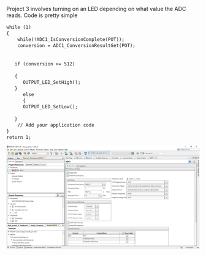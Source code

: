 Project 3 involves turning on an LED depending on what value the ADC reads. Code is pretty simple

    while (1)
    {       
        while(!ADC1_IsConversionComplete(POT));
        conversion = ADC1_ConversionResultGet(POT);        

        
       if (conversion >= 512)
       
       {
          OUTPUT_LED_SetHigh();
       }  
          else
          {      
          OUTPUT_LED_SetLow();    
           
       }
        // Add your application code
    }
    return 1; 
    
    
   ![ADC Settings](https://raw.githubusercontent.com/chrissavage2300/PIC33EP-Tutorial/main/Project%203/ADC%20Settings.png)
